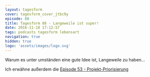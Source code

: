 ```yaml
---
layout: tagesform
cover: tagesform_cover_jtbc9y
episode: 88
title: Tagesform 88 - Langeweile ist super!
date: 2016-11-18 17:12:57
tags: podcasts tagesform lebensart
navigation: true
hidden: true
logo: 'assets/images/logo.svg'
---
```


Warum es unter umständen eine gute Idee ist, Langeweile zu haben...

Ich erwähne außerdem die [Episode 53 - Projekt-Priorisierung](https://hannesdiem.de/tagesform-53/)
